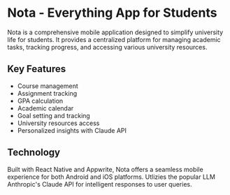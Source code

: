 # Nota - Everything App for Students

Nota is a comprehensive mobile application designed to simplify university life for students. It provides a centralized platform for managing academic tasks, tracking progress, and accessing various university resources.

## Key Features

- Course management
- Assignment tracking
- GPA calculation
- Academic calendar
- Goal setting and tracking
- University resources access
- Personalized insights with Claude API

## Technology

Built with React Native and Appwrite, Nota offers a seamless mobile experience for both Android and iOS platforms.
Utlizies the popular LLM Anthropic's Claude API for intelligent responses to user queries.
